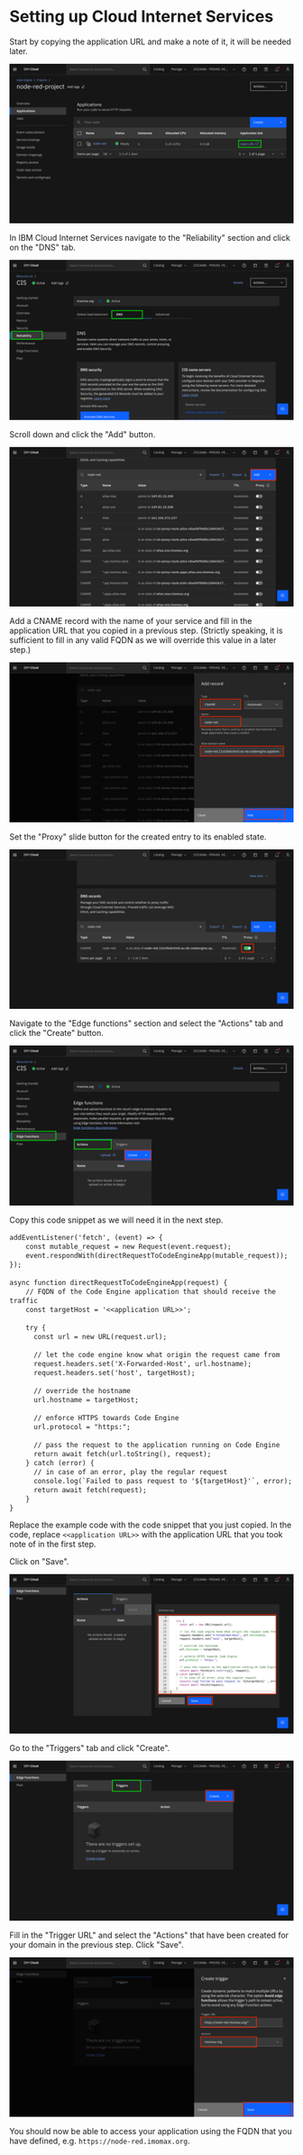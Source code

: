 # Setting up Cloud Internet Services

Start by copying the application URL and make a note of it, it will be needed later.

![i010.png](/images/i010.png)

In IBM Cloud Internet Services navigate to the "Reliability" section and click on the "DNS" tab.

![i011.png](/images/i011.png)

Scroll down and click the "Add" button.

![i012.png](/images/i012.png)

Add a CNAME record with the name of your service and fill in the application URL that you copied in a previous step. (Strictly speaking, it is sufficient to fill in any valid FQDN as we will override this value in a later step.)

![i013.png](/images/i013.png)

Set the "Proxy" slide button for the created entry to its enabled state.

![i013b.png](/images/i013b.png)

Navigate to the "Edge functions" section and select the "Actions" tab and click the "Create" button.

![i014.png](/images/i014.png)

Copy this code snippet as we will need it in the next step.

```
addEventListener('fetch', (event) => {
    const mutable_request = new Request(event.request);
    event.respondWith(directRequestToCodeEngineApp(mutable_request));
});
 
async function directRequestToCodeEngineApp(request) {
    // FQDN of the Code Engine application that should receive the traffic
    const targetHost = '<<application URL>>';
     
    try {
      const url = new URL(request.url);
 
      // let the code engine know what origin the request came from
      request.headers.set('X-Forwarded-Host', url.hostname);
      request.headers.set('host', targetHost);
 
      // override the hostname
      url.hostname = targetHost;
 
      // enforce HTTPS towards Code Engine
      url.protocol = "https:";
     
      // pass the request to the application running on Code Engine
      return await fetch(url.toString(), request);
    } catch (error) {
      // in case of an error, play the regular request
      console.log(`Failed to pass request to '${targetHost}'`, error);
      return await fetch(request);
    }
}
```

Replace the example code with the code snippet that you just copied. In the code, replace `<<application URL>>` with the application URL that you took note of in the first step.

Click on "Save".

![i015.png](/images/i015.png)

Go to the "Triggers" tab and click "Create".

![i016.png](/images/i016.png)

Fill in the "Trigger URL" and select the "Actions" that have been created for your domain in the previous step. Click "Save".

![i017.png](/images/i017.png)

You should now be able to access your application using the FQDN that you have defined, e.g. `https://node-red.imomax.org`.
